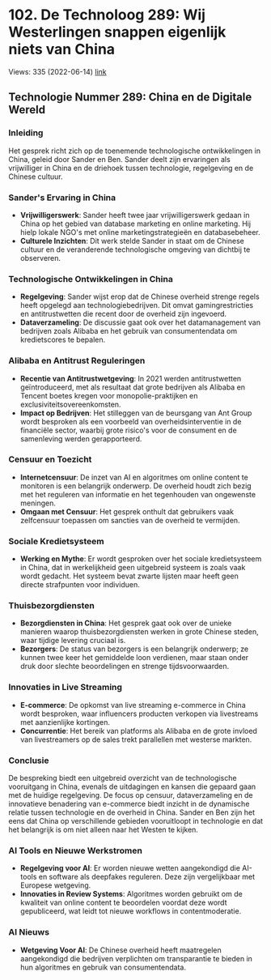 # 102. De Technoloog 289: Wij Westerlingen snappen eigenlijk niets van China
Views: 335 (2022-06-14) [link](https://www.youtube.com/watch?v=UE8rTI_2HAI)


 ## Technologie Nummer 289: China en de Digitale Wereld

### Inleiding
Het gesprek richt zich op de toenemende technologische ontwikkelingen in China, geleid door Sander en Ben. Sander deelt zijn ervaringen als vrijwilliger in China en de driehoek tussen technologie, regelgeving en de Chinese cultuur.

### Sander's Ervaring in China
- **Vrijwilligerswerk**: Sander heeft twee jaar vrijwilligerswerk gedaan in China op het gebied van database marketing en online marketing. Hij hielp lokale NGO's met online marketingstrategieën en databasebeheer.
- **Culturele Inzichten**: Dit werk stelde Sander in staat om de Chinese cultuur en de veranderende technologische omgeving van dichtbij te observeren.

### Technologische Ontwikkelingen in China
- **Regelgeving**: Sander wijst erop dat de Chinese overheid strenge regels heeft opgelegd aan technologiebedrijven. Dit omvat gamingrestricties en antitrustwetten die recent door de overheid zijn ingevoerd.
- **Dataverzameling**: De discussie gaat ook over het datamanagement van bedrijven zoals Alibaba en het gebruik van consumentendata om kredietscores te bepalen.

### Alibaba en Antitrust Reguleringen
- **Recentie van Antitrustwetgeving**: In 2021 werden antitrustwetten geïntroduceerd, met als resultaat dat grote bedrijven als Alibaba en Tencent boetes kregen voor monopolie-praktijken en exclusiviteitsovereenkomsten.
- **Impact op Bedrijven**: Het stilleggen van de beursgang van Ant Group wordt besproken als een voorbeeld van overheidsinterventie in de financiële sector, waarbij grote risico's voor de consument en de samenleving werden gerapporteerd.

### Censuur en Toezicht
- **Internetcensuur**: De inzet van AI en algoritmes om online content te monitoren is een belangrijk onderwerp. De overheid houdt zich bezig met het reguleren van informatie en het tegenhouden van ongewenste meningen.
- **Omgaan met Censuur**: Het gesprek onthult dat gebruikers vaak zelfcensuur toepassen om sancties van de overheid te vermijden.

### Sociale Kredietsysteem
- **Werking en Mythe**: Er wordt gesproken over het sociale kredietsysteem in China, dat in werkelijkheid geen uitgebreid systeem is zoals vaak wordt gedacht. Het systeem bevat zwarte lijsten maar heeft geen directe strafpunten voor individuen.

### Thuisbezorgdiensten
- **Bezorgdiensten in China**: Het gesprek gaat ook over de unieke manieren waarop thuisbezorgdiensten werken in grote Chinese steden, waar tijdige levering cruciaal is.
- **Bezorgers**: De status van bezorgers is een belangrijk onderwerp; ze kunnen twee keer het gemiddelde loon verdienen, maar staan onder druk door slechte beoordelingen en strenge tijdsvoorwaarden.

### Innovaties in Live Streaming
- **E-commerce**: De opkomst van live streaming e-commerce in China wordt besproken, waar influencers producten verkopen via livestreams met aanzienlijke kortingen.
- **Concurrentie**: Het bereik van platforms als Alibaba en de grote invloed van livestreamers op de sales trekt parallellen met westerse markten.

### Conclusie
De bespreking biedt een uitgebreid overzicht van de technologische vooruitgang in China, evenals de uitdagingen en kansen die gepaard gaan met de huidige regelgeving. De focus op censuur, dataverzameling en de innovatieve benadering van e-commerce biedt inzicht in de dynamische relatie tussen technologie en de overheid in China. Sander en Ben zijn het eens dat China op verschillende gebieden vooruitloopt in technologie en dat het belangrijk is om niet alleen naar het Westen te kijken.

### AI Tools en Nieuwe Werkstromen
- **Regelgeving voor AI**: Er worden nieuwe wetten aangekondigd die AI-tools en software als deepfakes reguleren. Deze zijn vergelijkbaar met Europese wetgeving.
- **Innovaties in Review Systems**: Algoritmes worden gebruikt om de kwaliteit van online content te beoordelen voordat deze wordt gepubliceerd, wat leidt tot nieuwe workflows in contentmoderatie.

### AI Nieuws
- **Wetgeving Voor AI**: De Chinese overheid heeft maatregelen aangekondigd die bedrijven verplichten om transparantie te bieden in hun algoritmes en gebruik van consumentendata.